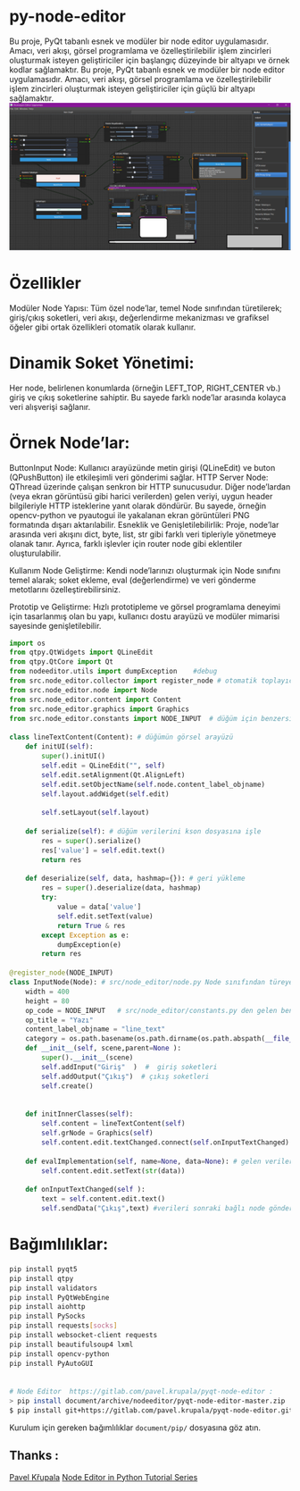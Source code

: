 # py-node-editor
Bu proje, PyQt tabanlı esnek ve modüler bir node editor uygulamasıdır. Amacı, veri akışı, görsel programlama ve özelleştirilebilir işlem zincirleri oluşturmak isteyen geliştiriciler için başlangıç düzeyinde bir altyapı ve örnek kodlar sağlamaktır. 
Bu proje, PyQt tabanlı esnek ve modüler bir node editor uygulamasıdır. Amacı, veri akışı, görsel programlama ve özelleştirilebilir işlem zincirleri oluşturmak isteyen geliştiriciler için güçlü bir altyapı sağlamaktır.
![image](https://github.com/msn560/py-node-editor/blob/main/document/screenshots/cv2_1.png)
#  Özellikler
Modüler Node Yapısı:
Tüm özel node’lar, temel Node sınıfından türetilerek; giriş/çıkış soketleri, veri akışı, değerlendirme mekanizması ve grafiksel öğeler gibi ortak özellikleri otomatik olarak kullanır.

#  Dinamik Soket Yönetimi:
Her node, belirlenen konumlarda (örneğin LEFT_TOP, RIGHT_CENTER vb.) giriş ve çıkış soketlerine sahiptir. Bu sayede farklı node’lar arasında kolayca veri alışverişi sağlanır.

#  Örnek Node’lar:

  ButtonInput Node:
Kullanıcı arayüzünde metin girişi (QLineEdit) ve buton (QPushButton) ile etkileşimli veri gönderimi sağlar.
  HTTP Server Node:
QThread üzerinde çalışan senkron bir HTTP sunucusudur. Diğer node’lardan (veya ekran görüntüsü gibi harici verilerden) gelen veriyi, uygun header bilgileriyle HTTP isteklerine yanıt olarak döndürür. Bu sayede, örneğin opencv-python ve pyautogui ile yakalanan ekran görüntüleri PNG formatında dışarı aktarılabilir.
Esneklik ve Genişletilebilirlik:
Proje, node’lar arasında veri akışını dict, byte, list, str gibi farklı veri tipleriyle yönetmeye olanak tanır. Ayrıca, farklı işlevler için router node gibi eklentiler oluşturulabilir.

 Kullanım
Node Geliştirme:
Kendi node’larınızı oluşturmak için Node sınıfını temel alarak; soket ekleme, eval (değerlendirme) ve veri gönderme metotlarını özelleştirebilirsiniz.
 
  Prototip ve Geliştirme:
Hızlı prototipleme ve görsel programlama deneyimi için tasarlanmış olan bu yapı, kullanıcı dostu arayüzü ve modüler mimarisi sayesinde genişletilebilir.

```python
import os
from qtpy.QtWidgets import QLineEdit 
from qtpy.QtCore import Qt 
from nodeeditor.utils import dumpException    #debug
from src.node_editor.collector import register_node # otomatik toplayıcı fonksiyon
from src.node_editor.node import Node
from src.node_editor.content import Content
from src.node_editor.graphics import Graphics
from src.node_editor.constants import NODE_INPUT  # düğüm için benzersiz tanımlayıcı

class lineTextContent(Content): # düğümün görsel arayüzü
    def initUI(self):
        super().initUI()   
        self.edit = QLineEdit("", self)
        self.edit.setAlignment(Qt.AlignLeft) 
        self.edit.setObjectName(self.node.content_label_objname) 
        self.layout.addWidget(self.edit)

        self.setLayout(self.layout)

    def serialize(self): # düğüm verilerini kson dosyasına işle
        res = super().serialize()
        res['value'] = self.edit.text()
        return res

    def deserialize(self, data, hashmap={}): # geri yükleme
        res = super().deserialize(data, hashmap)
        try:
            value = data['value']
            self.edit.setText(value)
            return True & res
        except Exception as e:
            dumpException(e)
        return res

@register_node(NODE_INPUT) 
class InputNode(Node): # src/node_editor/node.py Node sınıfından türeyen Düğümler
    width = 400
    height = 80 
    op_code = NODE_INPUT   # src/node_editor/constants.py den gelen benzersiz tanımlayıcı
    op_title = "Yazı"
    content_label_objname = "line_text"
    category = os.path.basename(os.path.dirname(os.path.abspath(__file__))) # kategorize etmek için bulunulan dosya adını kullan
    def __init__(self, scene,parent=None ): 
        super().__init__(scene)  
        self.addInput("Giriş"  )  #  giriş soketleri
        self.addOutput("Çıkış")  # çıkış soketleri
        self.create() 
         

    def initInnerClasses(self):
        self.content = lineTextContent(self)
        self.grNode = Graphics(self)
        self.content.edit.textChanged.connect(self.onInputTextChanged) 

    def evalImplementation(self, name=None, data=None): # gelen verileri giriş değerine göre işleme 
        self.content.edit.setText(str(data)) 

    def onInputTextChanged(self ):
        text = self.content.edit.text()   
        self.sendData("Çıkış",text) #verileri sonraki bağlı node gönder
 ```
# Bağımlılıklar:

```bash
pip install pyqt5
pip install qtpy 
pip install validators
pip install PyQtWebEngine 
pip install aiohttp 
pip install PySocks
pip install requests[socks]
pip install websocket-client requests
pip install beautifulsoup4 lxml
pip install opencv-python
pip install PyAutoGUI


# Node Editor  https://gitlab.com/pavel.krupala/pyqt-node-editor :
> pip install document/archive/nodeeditor/pyqt-node-editor-master.zip
$ pip install git+https://gitlab.com/pavel.krupala/pyqt-node-editor.git

 ```
 
Kurulum için gereken bağımlılıklar ```document/pip/``` dosyasına göz atın.

## Thanks :
 
 [Pavel Křupala](https://gitlab.com/pavel.krupala/pyqt-node-editor)
 [Node Editor in Python Tutorial Series](https://www.youtube.com/watch?v=xbTLhMJARrk&list=PLZSNHzwDCOggHLThIbCxUhWTgrKVemZkz)
 
  


